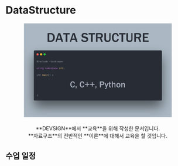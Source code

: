 # DataStructure

<div align="center">
  <img src="Logo/profile.png" width=80% heigh=80%>
</div>
<br>
<div align="center">
  **DEVSIGN**에서 **교육**을 위해 작성한 문서입니다. <br>
  **자료구조**의 전반적인 **이론**에 대해서 교육을 할 것입니다.
</div>

## 수업 일정
